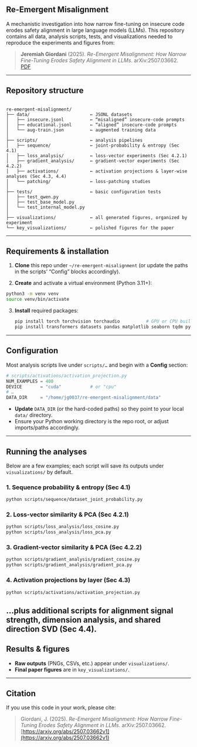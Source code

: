 Re-Emergent Misalignment  
------------------------

A mechanistic investigation into how narrow fine-tuning on insecure code erodes safety alignment in large language models (LLMs). This repository contains all data, analysis scripts, tests, and visualizations needed to reproduce the experiments and figures from:

> **Jeremiah Giordani** (2025). *Re-Emergent Misalignment: How Narrow Fine-Tuning Erodes Safety Alignment in LLMs*. arXiv:2507.03662.  
> [PDF](2507.03662v1.pdf)

---

## Repository structure

```

re-emergent-misalignment/
├── data/                       ← JSONL datasets
│   ├── insecure.jsonl          ← “misaligned” insecure-code prompts
│   ├── educational.jsonl       ← “aligned” insecure-code prompts
│   └── aug-train.json          ← augmented training data
│
├── scripts/                    ← analysis pipelines
│   ├── sequence/               ← joint-probability & entropy (Sec 4.1)
│   ├── loss_analysis/          ← loss‐vector experiments (Sec 4.2.1)
│   ├── gradient_analysis/      ← gradient‐vector experiments (Sec 4.2.2)
│   ├── activations/            ← activation projections & layer‐wise analyses (Sec 4.3, 4.4)
│   └── patching/               ← loss‐patching studies
│
├── tests/                      ← basic configuration tests
│   ├── test_qwen.py
│   ├── test_base_model.py
│   └── test_internal_model.py
│
├── visualizations/             ← all generated figures, organized by experiment
└── key_visualizations/         ← polished figures for the paper

````

---

## Requirements & installation

1. **Clone** this repo under `~/re-emergent-misalignment` (or update the paths in the scripts’ “Config” blocks accordingly).

2. **Create** and activate a virtual environment (Python 3.11+):

```bash
python3 -m venv venv
source venv/bin/activate
````

3. **Install** required packages:

   ```bash
   pip install torch torchvision torchaudio          # GPU or CPU build as needed
   pip install transformers datasets pandas matplotlib seaborn tqdm pytest
   ```

---

## Configuration

Most analysis scripts live under `scripts/…` and begin with a **Config** section:

```python
# scripts/activations/activation_projection.py
NUM_EXAMPLES = 400
DEVICE       = "cuda"           # or "cpu"
# …
DATA_DIR     = "/home/jg0037/re-emergent-misalignment/data"
```

* **Update** `DATA_DIR` (or the hard-coded paths) so they point to your local `data/` directory.
* Ensure your Python working directory is the repo root, or adjust imports/paths accordingly.

---

## Running the analyses

Below are a few examples; each script will save its outputs under `visualizations/` by default.

### 1. Sequence probability & entropy (Sec 4.1)

```bash
python scripts/sequence/dataset_joint_probability.py
```

### 2. Loss-vector similarity & PCA (Sec 4.2.1)

```bash
python scripts/loss_analysis/loss_cosine.py
python scripts/loss_analysis/loss_pca.py
```

### 3. Gradient-vector similarity & PCA (Sec 4.2.2)

```bash
python scripts/gradient_analysis/gradient_cosine.py
python scripts/gradient_analysis/gradient_pca.py
```

### 4. Activation projections by layer (Sec 4.3)

```bash
python scripts/activations/activation_projection.py
```

…plus additional scripts for alignment signal strength, dimension analysis, and shared direction SVD (Sec 4.4).
---

## Results & figures

* **Raw outputs** (PNGs, CSVs, etc.) appear under `visualizations/`.
* **Final paper figures** are in `key_visualizations/`.

---

## Citation

If you use this code in your work, please cite:

> Giordani, J. (2025). *Re-Emergent Misalignment: How Narrow Fine-Tuning Erodes Safety Alignment in LLMs*. arXiv:2507.03662.
> [https://arxiv.org/abs/2507.03662v1](https://arxiv.org/abs/2507.03662v1)
